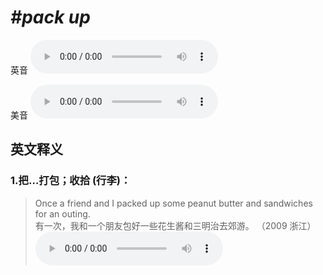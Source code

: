 # ***\#pack up*** 
英音
<audio src="./media/pack up1_AAC.aac" controls="controls"></audio>

美音
<audio src="./media/pack up2_AAC.aac" controls="controls"></audio>



  

英文释义
---
### 1.**把…打包；收拾 (行李)：**  

 > Once a friend and I packed up some peanut butter and sandwiches for an outing.   
 > 有一次，我和一个朋友包好一些花生酱和三明治去郊游。  （2009 浙江）  
<audio src="./media/pack-9.aac" controls="controls"></audio>


